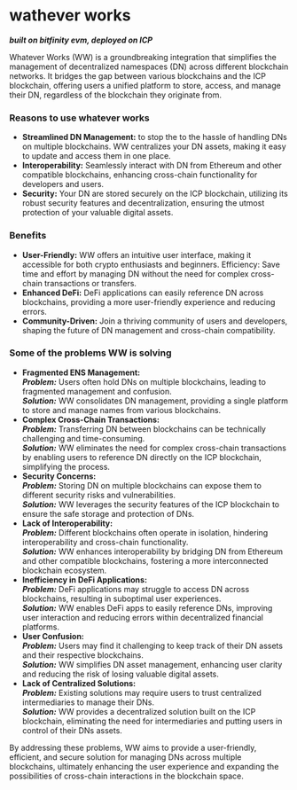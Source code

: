 # wathever works 
***built on bitfinity evm, deployed on ICP***

Whatever Works (WW) is a groundbreaking integration that simplifies the management of decentralized namespaces (DN) across different blockchain networks. It bridges the gap between various blockchains and the ICP blockchain, offering users a unified platform to store, access, and manage their DN, regardless of the blockchain they originate from.

### Reasons to use whatever works

- **Streamlined DN Management:** to stop the to the hassle of handling DNs on multiple blockchains. WW centralizes your DN assets, making it easy to update and access them in one place.
- **Interoperability:** Seamlessly interact with DN from Ethereum and other compatible blockchains, enhancing cross-chain functionality for developers and users.
- **Security:** Your DN are stored securely on the ICP blockchain, utilizing its robust security features and decentralization, ensuring the utmost protection of your valuable digital assets.


### Benefits

- **User-Friendly:** WW offers an intuitive user interface, making it accessible for both crypto enthusiasts and beginners.
Efficiency: Save time and effort by managing DN without the need for complex cross-chain transactions or transfers.
- **Enhanced DeFi:** DeFi applications can easily reference DN across blockchains, providing a more user-friendly experience and reducing errors.
- **Community-Driven:** Join a thriving community of users and developers, shaping the future of DN management and cross-chain compatibility.

### Some of the problems WW is solving 

- **Fragmented ENS Management:**
<br>***Problem:*** Users often hold DNs on multiple blockchains, leading to fragmented management and confusion.
<br>***Solution:*** WW consolidates DN management, providing a single platform to store and manage names from various blockchains.
- **Complex Cross-Chain Transactions:**
<br>***Problem:*** Transferring DN between blockchains can be technically challenging and time-consuming.
<br>***Solution:*** WW eliminates the need for complex cross-chain transactions by enabling users to reference DN directly on the ICP blockchain, simplifying the process.
- **Security Concerns:**
<br>***Problem:*** Storing DN on multiple blockchains can expose them to different security risks and vulnerabilities.
<br>***Solution:*** WW leverages the security features of the ICP blockchain to ensure the safe storage and protection of DNs.
- **Lack of Interoperability:**
<br>***Problem:*** Different blockchains often operate in isolation, hindering interoperability and cross-chain functionality.
<br>***Solution:*** WW enhances interoperability by bridging DN from Ethereum and other compatible blockchains, fostering a more interconnected blockchain ecosystem.
- **Inefficiency in DeFi Applications:**
<br>***Problem:*** DeFi applications may struggle to access DN across blockchains, resulting in suboptimal user experiences.
<br>***Solution:*** WW enables DeFi apps to easily reference DNs, improving user interaction and reducing errors within decentralized financial platforms.
- **User Confusion:**
<br>***Problem:*** Users may find it challenging to keep track of their DN assets and their respective blockchains.
<br>***Solution:*** WW simplifies DN asset management, enhancing user clarity and reducing the risk of losing valuable digital assets.
- **Lack of Centralized Solutions:**
<br>***Problem:*** Existing solutions may require users to trust centralized intermediaries to manage their DNs.
<br>***Solution:*** WW provides a decentralized solution built on the ICP blockchain, eliminating the need for intermediaries and putting users in control of their DNs assets.

By addressing these problems, WW aims to provide a user-friendly, efficient, and secure solution for managing DNs across multiple blockchains, ultimately enhancing the user experience and expanding the possibilities of cross-chain interactions in the blockchain space.


